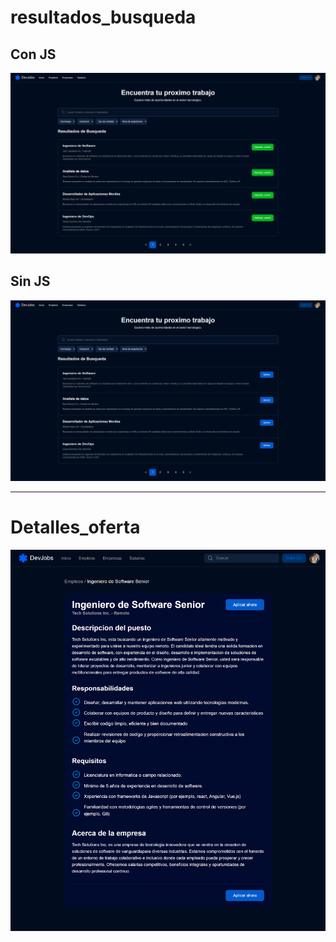 # resultados_busqueda 

## Con JS
![Vista Previa](./resultados_busqueda/img/resultados_busqueda_JS.png)

## Sin JS
![Vista Previa](./resultados_busqueda/img/resultados_busqueda.png)

---

# Detalles_oferta

![Vista Previa](./oferta_detalles/127.0.0.1_5500_Clase3_oferta_detalles_index.html.png)